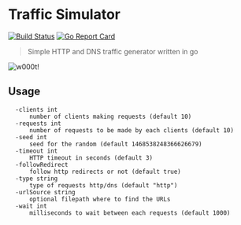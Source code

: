 # Traffic Simulator

[![Build Status](https://travis-ci.org/PouuleT/traffic-simulator.svg?branch=master)](https://travis-ci.org/PouuleT/traffic-simulator)
[![Go Report Card](https://goreportcard.com/badge/github.com/PouuleT/traffic-simulator)](https://goreportcard.com/report/github.com/PouuleT/traffic-simulator)

> Simple HTTP and DNS traffic generator written in go

![w000t!](https://w000t.me/2152b71120)

## Usage

```
  -clients int
      number of clients making requests (default 10)
  -requests int
      number of requests to be made by each clients (default 10)
  -seed int
      seed for the random (default 1468538248366626679)
  -timeout int
      HTTP timeout in seconds (default 3)
  -followRedirect
      follow http redirects or not (default true)
  -type string
      type of requests http/dns (default "http")
  -urlSource string
      optional filepath where to find the URLs
  -wait int
      milliseconds to wait between each requests (default 1000)
```
